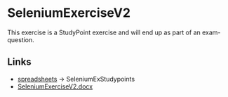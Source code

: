 # SeleniumExerciseV2
This exercise is a StudyPoint exercise and will end up as part of an exam-question.

## Links
  * [spreadsheets](https://docs.google.com/spreadsheets/d/1Je_YaIA4khADiYpQFxwC73Q8KzeK1WrQ0jkdzEKSjAs/edit#gid=636552030) -> SeleniumExStudypoints
  * [SeleniumExerciseV2.docx](https://docs.google.com/document/d/1ANEWqrTz98GWNKwmKIUtMvbHWY2xDSvWVYoQMrdRHLs/edit#)
